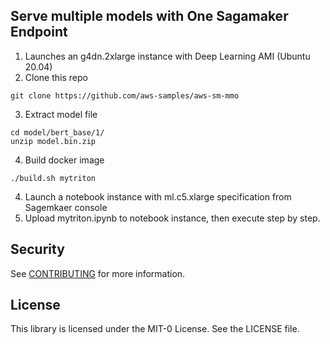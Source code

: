 ## Serve multiple models with One Sagamaker Endpoint 

1.	Launches an g4dn.2xlarge instance with Deep Learning AMI (Ubuntu 20.04)
2.	Clone this repo
```
git clone https://github.com/aws-samples/aws-sm-mmo
```
3. Extract model file
```
cd model/bert_base/1/
unzip model.bin.zip
```
4.	Build docker image
```
./build.sh mytriton
```
4.  Launch a notebook instance with ml.c5.xlarge specification from Sagemkaer console
5.  Upload mytriton.ipynb to notebook instance, then execute step by step.


## Security

See [CONTRIBUTING](CONTRIBUTING.md#security-issue-notifications) for more information.

## License

This library is licensed under the MIT-0 License. See the LICENSE file.


